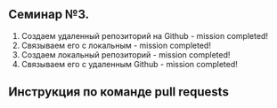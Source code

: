 ## Семинар №3. 
1. Создаем удаленный репозиторий на Github - mission completed!
2. Связываем его с локальным - mission completed!
3. Создаем локальный репозиторий - mission completed!
4. Связываем его с удаленным Github - mission completed!

## Инструкция по команде pull requests

